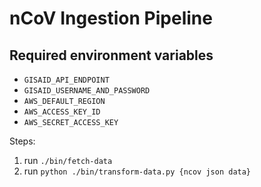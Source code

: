 # nCoV Ingestion Pipeline

## Required environment variables
* `GISAID_API_ENDPOINT`
* `GISAID_USERNAME_AND_PASSWORD`
* `AWS_DEFAULT_REGION`
* `AWS_ACCESS_KEY_ID`
* `AWS_SECRET_ACCESS_KEY`

Steps:
1. run `./bin/fetch-data`
2. run `python ./bin/transform-data.py {ncov json data}`
